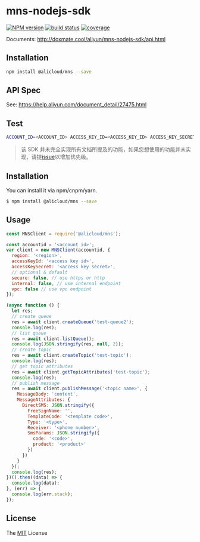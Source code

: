 # mns-nodejs-sdk

[![NPM version][npm-image]][npm-url]
[![build status][travis-image]][travis-url]
[![coverage][cov-image]][cov-url]

[npm-image]: https://img.shields.io/npm/v/@alicloud/mns.svg?style=flat-square
[npm-url]: https://npmjs.org/package/@alicloud/mns
[travis-image]: https://img.shields.io/travis/aliyun/mns-nodejs-sdk/master.svg?style=flat-square
[travis-url]: https://travis-ci.org/aliyun/nodejs-sdk.svg?branch=master
[cov-image]: https://coveralls.io/repos/aliyun/mns-nodejs-sdk/badge.svg?branch=master&service=github
[cov-url]: https://coveralls.io/github/aliyun/mns-nodejs-sdk?branch=master

Documents: http://doxmate.cool/aliyun/mns-nodejs-sdk/api.html

## Installation

```bash
npm install @alicloud/mns --save
```

## API Spec

See: https://help.aliyun.com/document_detail/27475.html

## Test

```sh
ACCOUNT_ID=<ACCOUNT_ID> ACCESS_KEY_ID=<ACCESS_KEY_ID> ACCESS_KEY_SECRET=<ACCESS_KEY_SECRET> make test
```

> 该 SDK 并未完全实现所有文档所提及的功能，如果您想使用的功能并未实现，请提[issue](https://github.com/aliyun/aliyun-mns-nodejs-sdk/issues/new)以增加优先级。

## Installation

You can install it via npm/cnpm/yarn.

```sh
$ npm install @alicloud/mns --save
```

## Usage

```js
const MNSClient = require('@alicloud/mns');

const accountid = '<account id>';
var client = new MNSClient(accountid, {
  region: '<region>',
  accessKeyId: '<access key id>',
  accessKeySecret: '<access key secret>',
  // optional & default
  secure: false, // use https or http
  internal: false, // use internal endpoint
  vpc: false // use vpc endpoint
});

(async function () {
  let res;
  // create queue
  res = await client.createQueue('test-queue2');
  console.log(res);
  // list queue
  res = await client.listQueue();
  console.log(JSON.stringify(res, null, 2));
  // create topic
  res = await client.createTopic('test-topic');
  console.log(res);
  // get topic attributes
  res = await client.getTopicAttributes('test-topic');
  console.log(res);
  // publish message
  res = await client.publishMessage('<topic name>', {
    MessageBody: 'content',
    MessageAttributes: {
      DirectSMS: JSON.stringify({
        FreeSignName: '',
        TemplateCode: '<template code>',
        Type: '<type>',
        Receiver: '<phone number>',
        SmsParams: JSON.stringify({
          code: '<code>',
          product: '<product>'
        })
      })
    }
  });
  console.log(res);
})().then((data) => {
  console.log(data);
}, (err) => {
  console.log(err.stack);
});
```

## License

The [MIT](LICENSE) License
